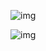 ![img](https://gitee.com/yirundongsimgsbed/images/raw/master/img/img.png)

![img](https://gitee.com/yirundongsimgsbed/images/raw/master/img/1422666cf784f566c09d7e5f13f4c4b6.png)